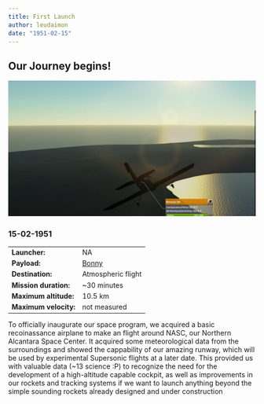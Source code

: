 ```yaml
---
title: First Launch
author: leudaimon
date: "1951-02-15"
---
```


## Our Journey begins!

![](FirstFlight_Y0001-D46-1.jpg)
### 15-02-1951

|          |                |
|----------|----------------|
| **Launcher:** | NA |
| **Payload:** | [Bonny](../lvs/bonny.md) |
| **Destination:** | Atmospheric flight |
| **Mission duration:** | ~30 minutes |
| **Maximum altitude:**| 10.5 km |
| **Maximum velocity:** | not measured |

To officially inaugurate our space program, we acquired a basic recoinassance airplane to make an flight around
NASC, our Northern Alcantara Space Center. It acquired some meteorological data from the surroundings and showed the cappability of our amazing runway, which will be used by experimental Supersonic flights at a later date.
This provided us with valuable data (~13 science :P) to recognize the need for the development of a high-altitude capable cockpit, as well as improvements in our rockets and tracking systems if we want to launch anything beyond the simple sounding rockets already designed and under construction


